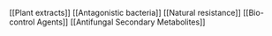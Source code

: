 [[Plant extracts]]
[[Antagonistic bacteria]]
[[Natural resistance]]
[[Bio-control Agents]]
[[Antifungal Secondary Metabolites]]
